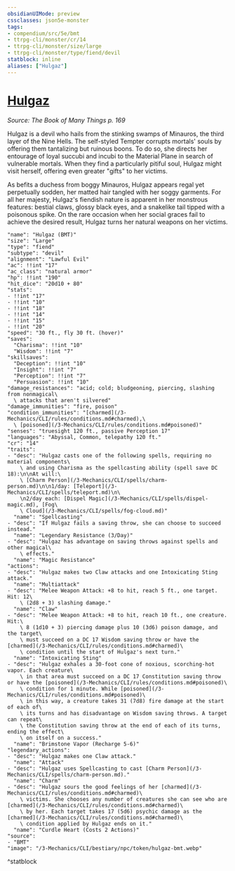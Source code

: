 ```yaml
---
obsidianUIMode: preview
cssclasses: json5e-monster
tags:
- compendium/src/5e/bmt
- ttrpg-cli/monster/cr/14
- ttrpg-cli/monster/size/large
- ttrpg-cli/monster/type/fiend/devil
statblock: inline
aliases: ["Hulgaz"]
---
```

# [Hulgaz](3-Mechanics\CLI\bestiary\npc/hulgaz-bmt.md)
*Source: The Book of Many Things p. 169*  

Hulgaz is a devil who hails from the stinking swamps of Minauros, the third layer of the Nine Hells. The self-styled Tempter corrupts mortals' souls by offering them tantalizing but ruinous boons. To do so, she directs her entourage of loyal succubi and incubi to the Material Plane in search of vulnerable mortals. When they find a particularly pitiful soul, Hulgaz might visit herself, offering even greater "gifts" to her victims.

As befits a duchess from boggy Minauros, Hulgaz appears regal yet perpetually sodden, her matted hair tangled with her soggy garments. For all her majesty, Hulgaz's fiendish nature is apparent in her monstrous features: bestial claws, glossy black eyes, and a snakelike tail tipped with a poisonous spike. On the rare occasion when her social graces fail to achieve the desired result, Hulgaz turns her natural weapons on her victims.

```statblock
"name": "Hulgaz (BMT)"
"size": "Large"
"type": "fiend"
"subtype": "devil"
"alignment": "Lawful Evil"
"ac": !!int "17"
"ac_class": "natural armor"
"hp": !!int "190"
"hit_dice": "20d10 + 80"
"stats":
- !!int "17"
- !!int "10"
- !!int "18"
- !!int "14"
- !!int "15"
- !!int "20"
"speed": "30 ft., fly 30 ft. (hover)"
"saves":
  "Charisma": !!int "10"
  "Wisdom": !!int "7"
"skillsaves":
  "Deception": !!int "10"
  "Insight": !!int "7"
  "Perception": !!int "7"
  "Persuasion": !!int "10"
"damage_resistances": "acid; cold; bludgeoning, piercing, slashing from nonmagical\
  \ attacks that aren't silvered"
"damage_immunities": "fire, poison"
"condition_immunities": "[charmed](/3-Mechanics/CLI/rules/conditions.md#charmed),\
  \ [poisoned](/3-Mechanics/CLI/rules/conditions.md#poisoned)"
"senses": "truesight 120 ft., passive Perception 17"
"languages": "Abyssal, Common, telepathy 120 ft."
"cr": "14"
"traits":
- "desc": "Hulgaz casts one of the following spells, requiring no material components\
    \ and using Charisma as the spellcasting ability (spell save DC 18):\n\nAt will:\
    \ [Charm Person](/3-Mechanics/CLI/spells/charm-person.md)\n\n1/day: [Teleport](/3-Mechanics/CLI/spells/teleport.md)\n\
    \n2/day each: [Dispel Magic](/3-Mechanics/CLI/spells/dispel-magic.md), [Fog\
    \ Cloud](/3-Mechanics/CLI/spells/fog-cloud.md)"
  "name": "Spellcasting"
- "desc": "If Hulgaz fails a saving throw, she can choose to succeed instead."
  "name": "Legendary Resistance (3/Day)"
- "desc": "Hulgaz has advantage on saving throws against spells and other magical\
    \ effects."
  "name": "Magic Resistance"
"actions":
- "desc": "Hulgaz makes two Claw attacks and one Intoxicating Sting attack."
  "name": "Multiattack"
- "desc": "Melee Weapon Attack: +8 to hit, reach 5 ft., one target. Hit: 12\
    \ (2d8 + 3) slashing damage."
  "name": "Claw"
- "desc": "Melee Weapon Attack: +8 to hit, reach 10 ft., one creature. Hit:\
    \ 8 (1d10 + 3) piercing damage plus 10 (3d6) poison damage, and the target\
    \ must succeed on a DC 17 Wisdom saving throw or have the [charmed](/3-Mechanics/CLI/rules/conditions.md#charmed)\
    \ condition until the start of Hulgaz's next turn."
  "name": "Intoxicating Sting"
- "desc": "Hulgaz exhales a 30-foot cone of noxious, scorching-hot vapor. Each creature\
    \ in that area must succeed on a DC 17 Constitution saving throw or have the [poisoned](/3-Mechanics/CLI/rules/conditions.md#poisoned)\
    \ condition for 1 minute. While [poisoned](/3-Mechanics/CLI/rules/conditions.md#poisoned)\
    \ in this way, a creature takes 31 (7d8) fire damage at the start of each of\
    \ its turns and has disadvantage on Wisdom saving throws. A target can repeat\
    \ the Constitution saving throw at the end of each of its turns, ending the effect\
    \ on itself on a success."
  "name": "Brimstone Vapor (Recharge 5-6)"
"legendary_actions":
- "desc": "Hulgaz makes one Claw attack."
  "name": "Attack"
- "desc": "Hulgaz uses Spellcasting to cast [Charm Person](/3-Mechanics/CLI/spells/charm-person.md)."
  "name": "Charm"
- "desc": "Hulgaz sours the good feelings of her [charmed](/3-Mechanics/CLI/rules/conditions.md#charmed)\
    \ victims. She chooses any number of creatures she can see who are [charmed](/3-Mechanics/CLI/rules/conditions.md#charmed)\
    \ by her. Each target takes 17 (5d6) psychic damage as the [charmed](/3-Mechanics/CLI/rules/conditions.md#charmed)\
    \ condition applied by Hulgaz ends on it."
  "name": "Curdle Heart (Costs 2 Actions)"
"source":
- "BMT"
"image": "/3-Mechanics/CLI/bestiary/npc/token/hulgaz-bmt.webp"
```
^statblock